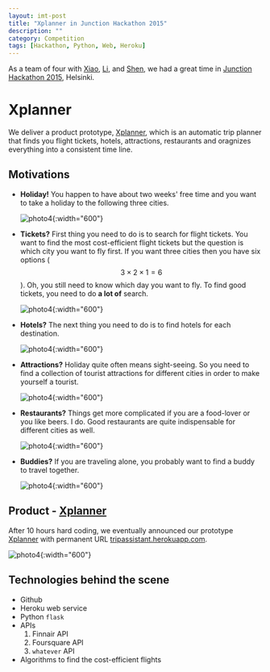 ```yaml
---
layout: imt-post
title: "Xplanner in Junction Hackathon 2015"
description: ""
category: Competition 
tags: [Hackathon, Python, Web, Heroku]
---
```

 
As a team of four with [Xiao](https://github.com/xiaohan2012), [Li](https://github.com/czli), and [Shen](https://github.com/icdishb), we had a great time in [Junction Hackathon 2015](http://hackjunction.com), Helsinki. 


# Xplanner

We deliver a product prototype, [Xplanner](http://tripassistant.herokuapp.com), which is an automatic trip planner that finds you flight tickets, hotels, attractions, restaurants and oragnizes everything into a consistent time line. 

## Motivations

- **Holiday!** You happen to have about two weeks' free time and you want to take a holiday to the following three cities.

  ![photo4](/images/junction0.jpg){:width="600"}

- **Tickets?** First thing you need to do is to search for flight tickets. You want to find the most cost-efficient flight tickets but the question is which city you want to fly first. If you want three cities then you have six options ($$3\times2\times1=6$$). Oh, you still need to know which day you want to fly. To find good tickets, you need to do **a lot of** search.

  ![photo4](/images/junction1.jpg){:width="600"}

- **Hotels?** The next thing you need to do is to find hotels for each destination.

  ![photo4](/images/junction2.jpg){:width="600"}

- **Attractions?** Holiday quite often means sight-seeing. So you need to find a collection of tourist attractions for different cities in order to make yourself a tourist.

  ![photo4](/images/junction3.jpg){:width="600"}

- **Restaurants?** Things get more complicated if you are a food-lover or you like beers. I do. Good restaurants are quite indispensable for different cities as well.

  ![photo4](/images/junction4.jpg){:width="600"}

- **Buddies?** If you are traveling alone, you probably want to find a buddy to travel together.

  ![photo4](/images/junction5.jpg){:width="600"}


## Product - [Xplanner](http://tripassistant.herokuapp.com)

After 10 hours hard coding, we eventually announced our prototype [Xplanner](http://tripassistant.herokuapp.com) with permanent URL [tripassistant.herokuapp.com](http://tripassistant.herokuapp.com).

![photo4](/images/junction6.jpg){:width="600"}


## Technologies behind the scene

- Github
- Heroku web service
- Python `flask`
- APIs
  1. Finnair API
  1. Foursquare API
  1. `whatever` API
- Algorithms to find the cost-efficient flights
